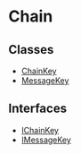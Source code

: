 # Chain

## Classes

- [ChainKey](classes/ChainKey.md)
- [MessageKey](classes/MessageKey.md)

## Interfaces

- [IChainKey](interfaces/IChainKey.md)
- [IMessageKey](interfaces/IMessageKey.md)
